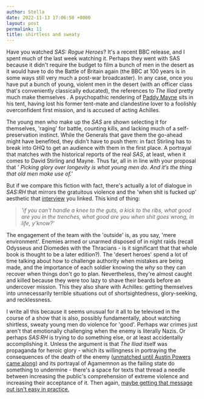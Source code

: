 ```yaml
---
author: Stella
date: 2022-11-13 17:06:50 +0000
layout: post
permalink: 11
title: shirtless and sweaty
---
```



Have you watched _SAS: Rogue Heroes_? It's a recent BBC release, and I spent
much of the last week watching it. Perhaps they went with SAS because it
didn't require the budget to film a bunch of men in the desert as it would
have to do the Battle of Britain again (the BBC at 100 years is in some ways
still very much a post-war broadcaster). In any case, once you have put a
bunch of young, violent men in the desert (with an officer class that's
conveniently classically educated), the references to _The Iliad_ pretty much
make themselves _._ A psychopathic rendering of [Paddy
Mayne](https://en.wikipedia.org/wiki/Paddy_Mayne) sits in his
tent, having lost his former tent-mate and clandestine lover to a foolishly
overconfident first mission, and is accused of acting Achilles.  

The young men who make up the _SAS_ are shown selecting it for themselves,
'raging' for battle, counting kills, and lacking much of a self-preservation
instinct. While the Generals that gave them the go-ahead might have benefited,
they didn't have to push them: in fact Stirling has to break into GHQ to get
an audience with them in the first place. A portrayal that matches with the
historical reports of the real *SAS*, at least, when it comes to David
Stirling and Mayne. Thus far, all in in line with your proposal that '
_Picking glory over longevity is what young men do. And it’s the thing that
old men make use of.'_

But if we compare this fiction with fact, there's actually a lot of dialogue
in _SAS:RH_ that mirrors the gratuitous violence and the 'when shit is fucked
up' aesthetic that
[interview](https://www.youtube.com/watch?v=wtqe5msnGAY&t=2123s)
you linked. This kind of thing:  

> _'if you can't handle a knee to the guts, a kick to the ribs, what good are
you in the trenches, what good are you when shit goes wrong, in life,
y'know?'_  
>

The engagement of the team with the 'outside' is, as you say, 'mere
environment'. Enemies armed or unarmed disposed of in night raids (recall
Odysseus and Diomedes with the Thracians - is it significant that that whole
book is thought to be a later edition?). The 'desert heroes' spend a lot of
time talking about how to challenge authority when mistakes are being made,
and the importance of each soldier knowing the _why_ so they can recover when
things don't go to plan. Nevertheless, they're almost caught and killed
because they were too lazy to shave their beards before an undercover mission.
This they also share with Achilles: getting themselves into unnecessarily
terrible situations out of shortsightedness, glory-seeking, and recklessness.  

I write all this because it seems unusual for it all to be televised in the
course of a show that is also, possibly fundamentally, about watching
shirtless, sweaty young men do violence for 'good'. Perhaps war crimes just
aren't that emotionally challenging when the enemy is literally Nazis. Or
perhaps _SAS:RH_ is trying to do something else, or at least accidentally
accomplishing it. Unless the argument is that _The Iliad_ itself was
propaganda for heroic glory - which its willingness in portraying the
consequences of the death of the enemy ([unmatched until Austin Powers came
along](https://www.youtube.com/watch?v=Ag_AFraxj-4 "unmatched until Austin
Powers came along")) and its portrayal of Agamemnon as the failing state do
something to undermine - there's a space for texts that thread a needle
between increasing the public's comprehension of extreme violence and
increasing their acceptance of it. Then again, [maybe getting that message out
isn't easy in practice.
](https://www.gutenberg.org/cache/epub/1673/pg1673-images.html "maybe that
doesn't work so well. ")  
  
